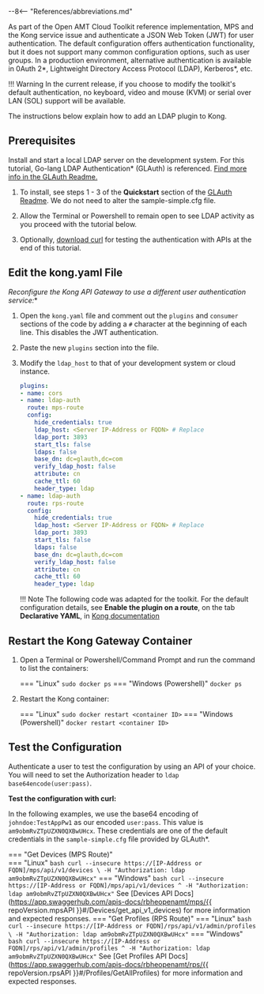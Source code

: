 --8<-- "References/abbreviations.md"


As part of the Open AMT Cloud Toolkit reference implementation, MPS and the Kong service issue and authenticate a JSON Web Token (JWT) for user authentication. The default configuration offers authentication functionality, but it does not support many common configuration options, such as user groups. In a production environment, alternative authentication is available in 0Auth 2*, Lightweight Directory Access Protocol (LDAP), Kerberos*, etc.

!!! Warning
    In the current release, if you choose to modify the toolkit's default authentication, no keyboard, video and mouse (KVM) or serial over LAN (SOL) support will be available. 

The instructions below explain how to add an LDAP plugin to Kong.

## Prerequisites

Install and start a local LDAP server on the development system. For this tutorial, Go-lang LDAP Authentication* (GLAuth) is referenced. [Find more info in the GLAuth Readme.](https://github.com/glauth/glauth) 
    
1. To install, see steps 1 - 3 of the **Quickstart** section of the [GLAuth Readme](https://github.com/glauth/glauth#quickstart). We do not need to alter the sample-simple.cfg file.

2. Allow the Terminal or Powershell to remain open to see LDAP activity as you proceed with the tutorial below.

3. Optionally, [download curl](https://curl.se/) for testing the authentication with APIs at the end of this tutorial.


## Edit the kong.yaml File

**Reconfigure the Kong* API Gateway to use a different user authentication service:**

1. Open the `kong.yaml` file and comment out the `plugins` and `consumer` sections of the code by adding a `#` character at the beginning of each line. This disables the JWT authentication.

2. Paste the new `plugins` section into the file. 

3. Modify the `ldap_host` to that of your development system or cloud instance. 
    
    ``` yaml hl_lines="7 20"
    plugins:
    - name: cors
    - name: ldap-auth
      route: mps-route
      config: 
        hide_credentials: true
        ldap_host: <Server IP-Address or FQDN> # Replace
        ldap_port: 3893
        start_tls: false
        ldaps: false
        base_dn: dc=glauth,dc=com
        verify_ldap_host: false
        attribute: cn
        cache_ttl: 60
        header_type: ldap
    - name: ldap-auth
      route: rps-route
      config: 
        hide_credentials: true
        ldap_host: <Server IP-Address or FQDN> # Replace
        ldap_port: 3893
        start_tls: false
        ldaps: false
        base_dn: dc=glauth,dc=com
        verify_ldap_host: false
        attribute: cn
        cache_ttl: 60
        header_type: ldap
    ```

    !!! Note
        The following code was adapted for the toolkit. For the default configuration details, see **Enable the plugin on a route**, on the tab **Declarative YAML**, in [Kong documentation](https://docs.konghq.com/hub/kong-inc/ldap-auth/#main)

## Restart the Kong Gateway Container

1. Open a Terminal or Powershell/Command Prompt and run the command to list the containers:

    === "Linux"
        ```
        sudo docker ps
        ```
    === "Windows (Powershell)"
        ```
        docker ps
        ```

2. Restart the Kong container:

    === "Linux"
        ```
        sudo docker restart <container ID>
        ```
    === "Windows (Powershell)"
        ```
        docker restart <container ID>
        ```


## Test the Configuration

Authenticate a user to test the configuration by using an API of your choice. You will need to set the Authorization header to `ldap base64encode(user:pass)`.

**Test the configuration with curl:**

In the following examples, we use the base64 encoding of `johndoe:TestAppPw1` as our encoded `user:pass`. This value is `am9obmRvZTpUZXN0QXBwUHcx`. These credentials are one of the default credentials in the `sample-simple.cfg` file provided by GLAuth*.

=== "Get Devices (MPS Route)"     
    === "Linux"
        ``` bash
        curl --insecure https://[IP-Address or FQDN]/mps/api/v1/devices \
            -H "Authorization: ldap am9obmRvZTpUZXN0QXBwUHcx"
        ```
    === "Windows"
        ``` bash
        curl --insecure https://[IP-Address or FQDN]/mps/api/v1/devices ^
            -H "Authorization: ldap am9obmRvZTpUZXN0QXBwUHcx"
        ```
    See [Devices API Docs](https://app.swaggerhub.com/apis-docs/rbheopenamt/mps/{{ repoVersion.mpsAPI }}#/Devices/get_api_v1_devices) for more information and expected responses.
=== "Get Profiles (RPS Route)"
    === "Linux"
        ``` bash
        curl --insecure https://[IP-Address or FQDN]/rps/api/v1/admin/profiles \
            -H "Authorization: ldap am9obmRvZTpUZXN0QXBwUHcx"
        ```
    === "Windows"
        ``` bash
        curl --insecure https://[IP-Address or FQDN]/rps/api/v1/admin/profiles ^
            -H "Authorization: ldap am9obmRvZTpUZXN0QXBwUHcx"
        ```
    See [Get Profiles API Docs](https://app.swaggerhub.com/apis-docs/rbheopenamt/rps/{{ repoVersion.rpsAPI }}#/Profiles/GetAllProfiles) for more information and expected responses.

<br>
<br>
